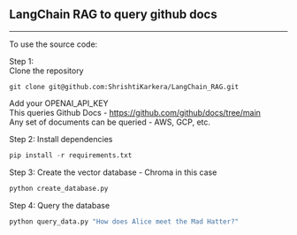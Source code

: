 ## LangChain RAG to query github docs
__________________________________________________________________________________
To use the source code:

Step 1: <br>
Clone the repository
```
git clone git@github.com:ShrishtiKarkera/LangChain_RAG.git
```

Add your OPENAI_API_KEY <br>
This queries Github Docs - https://github.com/github/docs/tree/main <br>
Any set of documents can be queried - AWS, GCP, etc. <br>

Step 2: Install dependencies
```python
pip install -r requirements.txt
```

Step 3: Create the vector database - Chroma in this case
```python
python create_database.py
```

Step 4: Query the database 
```python
python query_data.py "How does Alice meet the Mad Hatter?"
```
